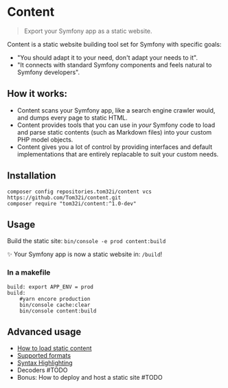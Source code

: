 # Content

> Export your Symfony app as a static website.

Content is a static website building tool set for Symfony with specific goals:
- "You should adapt it to your need, don't adapt your needs to it".
- "It connects with standard Symfony components and feels natural to Symfony developers".

## How it works:

- Content scans your Symfony app, like a search engine crawler would, and dumps every page to static HTML.
- Content provides tools that you can use in _your_ Symfony code to load and parse static contents (such as Markdown files) into your custom PHP model objects.
- Content gives you a lot of control by providing interfaces and default implementations that are entirely replacable to suit your custom needs.

## Installation

    composer config repositories.tom32i/content vcs https://github.com/Tom32i/content.git
    composer require "tom32i/content:^1.0-dev"

## Usage

Build the static site: `bin/console -e prod content:build`

✨ Your Symfony app is now a static website in: `/build`!

### In a makefile

```make
build: export APP_ENV = prod
build:
    #yarn encore production
    bin/console cache:clear
    bin/console content:build
```

## Advanced usage

- [How to load static content](doc/loading-content.md)
- [Supported formats](doc/supported-formats.md)
- [Syntax Highlighting](doc/syntax-highlighting.md)
- Decoders #TODO
- Bonus: How to deploy and host a static site #TODO

